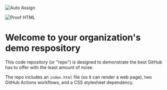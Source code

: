 ![Auto Assign](https://github.com/AutoDidact613/demo-repository/actions/workflows/auto-assign.yml/badge.svg)

![Proof HTML](https://github.com/AutoDidact613/demo-repository/actions/workflows/proof-html.yml/badge.svg)

# Welcome to your organization's demo respository
This code repository (or "repo") is designed to demonstrate the best GitHub has to offer with the least amount of noise.

The repo includes an `index.html` file (so it can render a web page), two GitHub Actions workflows, and a CSS stylesheet dependency.

